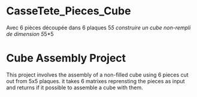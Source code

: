 # CasseTete_Pieces_Cube
Avec 6 pièces découpée dans 6 plaques 5*5 construire un cube non-rempli de dimension 5*5*5

# Cube Assembly Project

This project involves the assembly of a non-filled cube using 6 pieces cut out from 5x5 plaques. it takes 6 matrixes reprensting the pieces as input and returns if it possible to assemble a cube with them.
